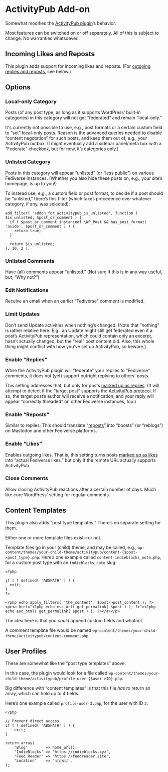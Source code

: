 # ActivityPub Add-on
Somewhat modifies the [ActivityPub plugin](https://wordpress.org/plugins/activitypub/)’s behavior.

Most features can be switched on or off separately. All of this is subject to change. No warranties whatsoever.

## Incoming Likes and Reposts
This plugin adds support for incoming likes and reposts. (For [outgoing replies and reposts](https://github.com/janboddez/addon-for-activitypub?tab=readme-ov-file#enable-replies), see below.)

## Options
### Local-only Category
Posts (of any post type, as long as it supports WordPress’ built-in categories) in this category will not get “federated” and remain “local-only.”

It's currently not possible to use, e.g., post formats or a certain custom field to “set” local-only posts. Reason is the advanced queries needed to disable “content negotation” for such posts, and keep them out of, e.g., your ActivityPub outbox. (I might eventually add a sidebar panel/meta box with a “Federate” checkbox, but for now, it’s categories only.)

### Unlisted Category
Posts in this category will appear “unlisted” (or “less public”) on various Fediverse instances. (Whether you also hide these posts on, e.g., your site’s homepage, is up to you!)

To instead use, e.g., a custom field or post format, to decide if a post should be “unlisted,” there’s this filter (which takes precedence over whatever category, if any, was selected):
```
add_filter( 'addon_for_activitypub_is_unlisted', function ( $is_unlisted, $post_or_comment ) {
  if ( $post_or_comment instanceof \WP_Post && has_post_format( 'aside', $post_or_comment ) ) {
    return true;
  }

  return $is_unlisted;
}, 10, 2 );
```

### Unlisted Comments
Have (all) comments appear “unlisted.” (Not sure if this is in any way useful, but, “Why not?”)

### Edit Notifications
Receive an email when an earlier “Fediverse” comment is modified.

### Limit Updates
Don’t send Update activities when nothing’s changed. (Note that “nothing” is rather relative here. E.g., an Update might still get federated even if a post’s ActivityPub representation, which could contain only an excerpt, hasn’t actually changed, but the “real” post content did. Also, this whole thing might conflict with how you’ve set up ActivityPub, so beware.)

### Enable “Replies”
While the ActivityPub plugin will “federate” your replies to “Fediverse” comments, it does not (yet) support outright replying to others’ posts.

This setting addresses that, but only for posts [marked up as replies](https://indieweb.org/reply#How_To). (It will attempt to detect if the “target post” supports the [ActivityPub protocol](https://www.w3.org/TR/activitypub/). If so, the target post’s author will receive a notification, and your reply will appear “correctly threaded” on other Fediverse instances, too.)

### Enable “Reposts”
Similar to replies; This should translate “[reposts](https://indieweb.org/repost#How_to_Publish)” into “boosts” (or “reblogs”) on Mastodon and other Fediverse platforms.

### Enable “Likes”
Enables outgoing likes. That is, this setting turns posts [marked up as likes](https://indieweb.org/like#How) into “actual Fediverse likes,” but only if the remote URL actually supports ActivityPub.

### Close Comments
Allow closing ActivityPub reactions after a certain number of days. Much like core WordPress’ setting for regular comments.

## Content Templates
This plugin also adds “post type templates.” There’s no separate setting for them.

Either one or more template files exist—or not.

Template files go in your (child) theme, and may be called, e.g., `wp-content/themes/your-child-theme/activitypub/content-{$post->post_type}.php`.
Here’s one example called `content-indieblocks_note.php`, for a custom post type with an `indieblocks_note` slug:
```
<?php

if ( ! defined( 'ABSPATH' ) ) {
  exit;
}
?>

<?php echo apply_filters( 'the_content', $post->post_content ); ?>
<p><a href="<?php echo esc_url( get_permalink( $post ) ); ?>"><?php echo esc_html( get_permalink( $post ) ); ?></a></p>
```
The idea here is that you _could_ append custom fields and whatnot.

A comment template file would be named `wp-content/themes/your-child-theme/activitypub/content-comment.php`.

## User Profiles
These are somewhat like the “post type templates” above.

In this case, the plugin would look for a file called `wp-content/themes/your-child-theme/activitypub/profile-user-{$user->ID}.php`.

Big difference with “content templates” is that this file _has to_ return an array, which can hold up to 4 fields.

Here’s one example called `profile-user-3.php`, for the user with ID `3`:
```
<?php

// Prevent direct access.
if ( ! defined( 'ABSPATH' ) ) {
	exit;
}

return array(
	'Blog'        => home_url(),
	'IndieBlocks' => 'https://indieblocks.xyz',
	'Feed Reader' => 'https://feedreader.site',
	'Location'    => '🇧🇪🇳🇱',
);
